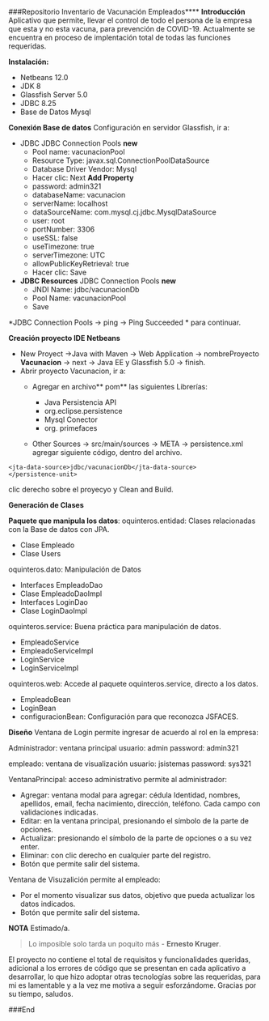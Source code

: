 ###Repositorio Inventario de Vacunación Empleados****
**Introducción**
Aplicativo que permite, llevar el control de todo el persona de la empresa que esta y no esta vacuna, para  prevención de COVID-19. Actualmente se encuentra  en proceso de implentación total de todas las funciones requeridas.

**Instalación:**
- Netbeans 12.0
- JDK 8
- Glassfish Server 5.0
- JDBC 8.25
- Base de Datos Mysql

**Conexión Base de datos**
Configuración en servidor Glassfish, ir a:
- JDBC 
	 JDBC Connection Pools
	**new**
	- Pool name: vacunacionPool
	- Resource Type: javax.sql.ConnectionPoolDataSource
	- Database Driver Vendor: Mysql
	- Hacer clic: Next
	**Add Property**
	- password: admin321
	- databaseName: vacunacion
	- serverName: localhost
	- dataSourceName: com.mysql.cj.jdbc.MysqlDataSource
	- user: root
	- portNumber: 3306
	- useSSL: false
	- useTimezone: true
	- serverTimezone: UTC
	- allowPublicKeyRetrieval: true
	- Hacer clic: Save
- **JDBC Resources** 
JDBC Connection Pools
	**new**
	- JNDI Name: jdbc/vacunacionDb
	- Pool Name: vacunacionPool
	- Save

*JDBC Connection Pools -> ping -> Ping Succeeded * para continuar.

**Creación proyecto IDE Netbeans**
- New Proyect ->Java with Maven -> Web Application -> nombreProyecto **Vacunacion** -> next -> Java EE y Glassfish 5.0  -> finish.
- Abrir proyecto Vacunacion, ir a:
	- Agregar en archivo** pom** las siguientes Librerías:
		- Java Persistencia API
		- org.eclipse.persistence
		- Mysql Conector
		- org. primefaces 
		
	- Other Sources -> src/main/sources -> META -> persistence.xml agregar siguiente código, dentro del archivo. 

<persistence-unit name="inventarioPU" transaction-type="JTA">
        
    <jta-data-source>jdbc/vacunacionDb</jta-data-source>
    </persistence-unit>
clic derecho sobre el proyecyo y Clean and Build.

**Generación de Clases**

**Paquete que manipula los datos**:
oquinteros.entidad:  Clases relacionadas con la Base de datos con JPA.
- Clase Empleado
- Clase Users

oquinteros.dato: Manipulación de Datos
- Interfaces EmpleadoDao
- Clase EmpleadoDaoImpl
- Interfaces LoginDao
- Clase LoginDaoImpl

oquinteros.service: Buena práctica para manipulación de datos.
- EmpleadoService
- EmpleadoServiceImpl
- LoginService
- LoginServiceImpl

oquinteros.web: Accede al paquete oquinteros.service,  directo a los datos.
- EmpleadoBean
- LoginBean
- configuracionBean: Configuración para que reconozca JSFACES. 

**Diseño**
Ventana de Login
permite ingresar de acuerdo al rol en la empresa:

Administrador: ventana principal
usuario: admin
password: admin321

empleado: ventana de visualización
usuario: jsistemas
password: sys321

VentanaPrincipal: acceso administrativo
permite al administrador:
- Agregar: ventana modal para agregar: cédula Identidad, nombres, apellidos, email,  fecha nacimiento, dirección, teléfono. Cada campo con validaciones indicadas.
- Editar:  en la ventana principal, presionando el símbolo de la parte de opciones.
- Actualizar: presionando el símbolo de la parte de opciones o a su vez enter.
- Eliminar: con clic derecho en cualquier parte del registro.
- Botón que permite salir del sistema.

Ventana de Visuzalición
permite al empleado:
- Por el momento visualizar sus datos, objetivo que pueda actualizar los datos indicados.
- Botón que permite salir del sistema.

**NOTA**
Estimado/a.
> Lo imposible solo tarda un poquito más - **Ernesto Kruger**.

El proyecto no contiene el total de requisitos y funcionalidades queridas, adicional a los errores de código que se presentan en cada aplicativo a desarrollar,  lo que hizo  adoptar otras tecnologías sobre las requeridas,  para mi es lamentable y a la vez me motiva a seguir  esforzándome. Gracias por su tiempo, saludos.


###End

